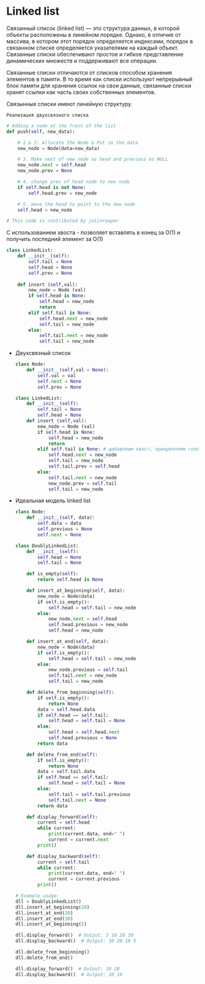 # Linked list

Связанный список (linked list) — это структура данных, в которой объекты расположены в линейном порядке. Однако, в отличие от массива, в котором этот порядок определяется индексами, порядок в связанном списке определяется указателями на каждый объект. Связанные списки обеспечивают простое и гибкое представление динамических множеств и поддерживают все операции. 

Связанные списки отличаются от списков способом хранения элементов в памяти. В то время как списки используют непрерывный блок памяти для хранения ссылок на свои данные, связанные списки хранят ссылки как часть своих собственных элементов.

Связынные списки имеют линейную структуру. 

`Реализация двухсвязного списка`

```python
# Adding a node at the front of the list
def push(self, new_data):

	# 1 & 2: Allocate the Node & Put in the data
	new_node = Node(data=new_data)

	# 3. Make next of new node as head and previous as NULL
	new_node.next = self.head
	new_node.prev = None

	# 4. change prev of head node to new node
	if self.head is not None:
		self.head.prev = new_node

	# 5. move the head to point to the new node
	self.head = new_node

# This code is contributed by jatinreaper
```

C использованием хвоста - позволяет вставлять в конец за O(1) и получить последний элемент за O(1)

```python
class LinkedList:
    def __init__(self):
        self.tail = None 
        self.head = None
        self.prev = None
    
    def insert (self,val):
        new_node = Node (val)
        if self.head is None:
            self.head = new_node
            return
        elif self.tail is None:
            self.head.next = new_node
            self.tail = new_node
        else:
            self.tail.next = new_node
            self.tail = new_node
```

- Двухсвязный список
    
    ```python
    class Node:
        def __init__(self,val = None):
            self.val = val
            self.next = None
            self.prev = None
    
    class LinkedList:
        def __init__(self):
            self.tail = None 
            self.head = None
        def insert (self,val):
            new_node = Node (val)
            if self.head is None: 
                self.head = new_node
                return
            elif self.tail is None: # добавляем хвост, прикрепляем головной узел к новому узлу, делаем новый узел хвостом, ставим предыдущий указатель на голову
                self.head.next = new_node
                self.tail = new_node
                self.tail.prev = self.head 
            else:
                self.tail.next = new_node    
                new_node.prev = self.tail
                self.tail = new_node
    ```
    

- Идеальная модель linked list
    
    ```python
    class Node:
        def __init__(self, data):
            self.data = data
            self.previous = None
            self.next = None
    
    class DoublyLinkedList:
        def __init__(self):
            self.head = None
            self.tail = None
    
        def is_empty(self):
            return self.head is None
    
        def insert_at_beginning(self, data):
            new_node = Node(data)
            if self.is_empty():
                self.head = self.tail = new_node
            else:
                new_node.next = self.head
                self.head.previous = new_node
                self.head = new_node
    
        def insert_at_end(self, data):
            new_node = Node(data)
            if self.is_empty():
                self.head = self.tail = new_node
            else:
                new_node.previous = self.tail
                self.tail.next = new_node
                self.tail = new_node
    
        def delete_from_beginning(self):
            if self.is_empty():
                return None
            data = self.head.data
            if self.head == self.tail:
                self.head = self.tail = None
            else:
                self.head = self.head.next
                self.head.previous = None
            return data
    
        def delete_from_end(self):
            if self.is_empty():
                return None
            data = self.tail.data
            if self.head == self.tail:
                self.head = self.tail = None
            else:
                self.tail = self.tail.previous
                self.tail.next = None
            return data
    
        def display_forward(self):
            current = self.head
            while current:
                print(current.data, end=" ")
                current = current.next
            print()
    
        def display_backward(self):
            current = self.tail
            while current:
                print(current.data, end=" ")
                current = current.previous
            print()
    
    # Example usage:
    dll = DoublyLinkedList()
    dll.insert_at_beginning(10)
    dll.insert_at_end(20)
    dll.insert_at_end(30)
    dll.insert_at_beginning(5)
    
    dll.display_forward()  # Output: 5 10 20 30
    dll.display_backward()  # Output: 30 20 10 5
    
    dll.delete_from_beginning()
    dll.delete_from_end()
    
    dll.display_forward()  # Output: 10 20
    dll.display_backward()  # Output: 20 10
    ```
